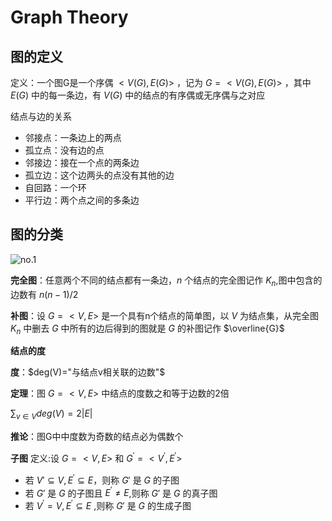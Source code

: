 # Graph Theory

## 图的定义

定义：一个图G是一个序偶 $<V(G),E(G)>$ ，记为 $G=<V(G),E(G)>$ ，其中 $E(G)$ 中的每一条边，有 $V(G)$ 中的结点的有序偶或无序偶与之对应

结点与边的关系

- 邻接点：一条边上的两点
- 孤立点：没有边的点
- 邻接边：接在一个点的两条边
- 孤立边：这个边两头的点没有其他的边
- 自回路：一个环
- 平行边：两个点之间的多条边

## 图的分类

![no.1](https://images-1302683597.cos.ap-nanjing.myqcloud.com/images/StudyNotes/Golang/basic/images_20220328120204.svg)

**完全图**：任意两个不同的结点都有一条边，$n$ 个结点的完全图记作 $K_n$,图中包含的边数有 $n(n−1)/2$

**补图**：设 $G=<V,E>$ 是一个具有n个结点的简单图，以 $V$ 为结点集，从完全图 $K_n$ 中删去 $G$ 中所有的边后得到的图就是 $G$ 的补图记作 $\overline{G}$

**结点的度**

**度**：$deg⁡(V)="与结点v相关联的边数"$

**定理**：图 $G=<V,E>$ 中结点的度数之和等于边数的2倍

$\sum_{v∈V} deg⁡(V) =2|E|$

**推论**：图G中中度数为奇数的结点必为偶数个

**子图** 定义:设 $G=<V,E>$ 和 $G^′=<V^′,E^′>$

- 若 $V′⊆V,E^′⊆E$，则称 $G'$ 是 $G$ 的子图
- 若 $G'$ 是 $G$ 的子图且 $E^′≠E$,则称 $G'$ 是 $G$ 的真子图
- 若 $V^′=V,E^′⊆E$ ,则称 $G'$ 是 $G$ 的生成子图